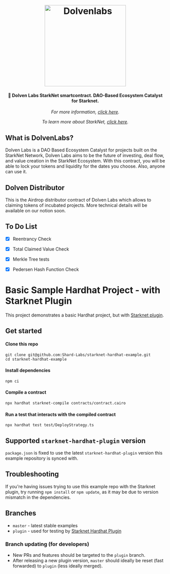 <h1 align="center">
  <br>
  <img src="https://dolvenlabs.com/logo.png" alt="Dolvenlabs" width="256">
  <br>
</h1>

<h4 align="center">🏦 Dolven Labs StarkNet smartcontract. DAO-Based Ecosystem Catalyst for Starknet.</h4>

<p align="center"><i>For more information, <a href="https://dolveblabs.com">click here</a>.</i></p>

<p align="center"><i>To learn more about StarkNet, <a href="https://starknet.io/what-is-starknet/">click here</a>.</i></p>

## What is DolvenLabs?

Dolven Labs is a DAO Based Ecosystem Catalyst for projects built on the StarkNet Network, Dolven Labs aims to be the future of investing, deal flow, and value creation in the StarkNet Ecosystem. With this contract, you will be able to lock your tokens and liquidity for the dates you choose. Also, anyone can use it.

## Dolven Distributor

This is the Airdrop distributor contract of Dolven Labs which allows to claiming tokens of incubated projects. More technical details will be available on our notion soon.

## To Do List

- [x] Reentrancy Check
- [x] Total Claimed Value Check
- [x] Merkle Tree tests
- [x] Pedersen Hash Function Check


# Basic Sample Hardhat Project - with Starknet Plugin

This project demonstrates a basic Hardhat project, but with [Starknet plugin](https://github.com/Shard-Labs/starknet-hardhat-plugin).

## Get started

#### Clone this repo

```
git clone git@github.com:Shard-Labs/starknet-hardhat-example.git
cd starknet-hardhat-example
```

#### Install dependencies

```
npm ci
```

#### Compile a contract

```
npx hardhat starknet-compile contracts/contract.cairo
```

#### Run a test that interacts with the compiled contract

```
npx hardhat test test/DeployStrategy.ts
```

## Supported `starknet-hardhat-plugin` version

`package.json` is fixed to use the latest `starknet-hardhat-plugin` version this example repository is synced with.

## Troubleshooting

If you're having issues trying to use this example repo with the Starknet plugin, try running `npm install` or `npm update`, as it may be due to version mismatch in the dependencies.

## Branches

- `master` - latest stable examples
- `plugin` - used for testing by [Starknet Hardhat Plugin](https://github.com/Shard-Labs/starknet-hardhat-plugin)

### Branch updating (for developers)

- New PRs and features should be targeted to the `plugin` branch.
- After releasing a new plugin version, `master` should ideally be reset (fast forwarded) to `plugin` (less ideally merged).
